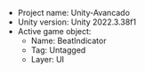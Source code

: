 <!-- UNITY CODE ASSIST INSTRUCTIONS START -->
- Project name: Unity-Avancado
- Unity version: Unity 2022.3.38f1
- Active game object:
  - Name: BeatIndicator
  - Tag: Untagged
  - Layer: UI
<!-- UNITY CODE ASSIST INSTRUCTIONS END -->